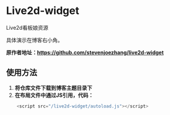 # Live2d-widget

Live2d看板娘资源

具体演示在博客右小角。

**原作者地址：https://github.com/stevenjoezhang/live2d-widget**

## 使用方法

1. **将仓库文件下载到博客主题目录下**
2. **在布局文件中通过JS引用，代码：**

```javascript
    <script src="/live2d-widget/autoload.js"></script>
```

